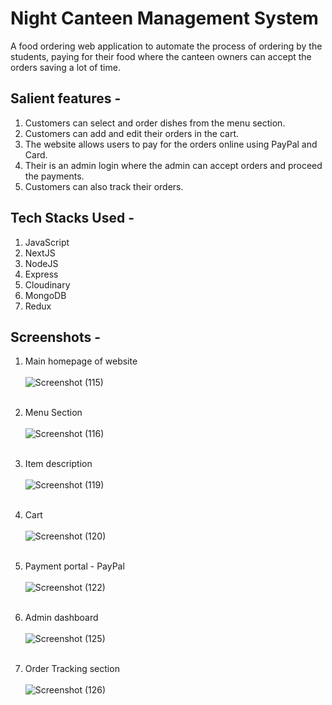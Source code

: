 # Night Canteen Management System
A food ordering web application to automate the process of ordering by the students, paying for their food where the canteen owners can accept the orders saving a lot of time. 

## Salient features -
1. Customers can select and order dishes from the menu section.
2. Customers can add and edit their orders in the cart.
3. The website allows users to pay for the orders online using PayPal and Card. 
4. Their is an admin login where the admin can accept orders and proceed the payments.
5. Customers can also track their orders.

## Tech Stacks Used -
1.	JavaScript
2.	NextJS
3.	NodeJS
4.	Express 
5.	Cloudinary
6.	MongoDB
7.	Redux

## Screenshots -

1. Main homepage of website<br><br>
![Screenshot (115)](https://user-images.githubusercontent.com/95531637/231441441-a95bfd6f-0ef9-4070-9ba7-4c7ef63aca7a.png)
<br><br>

2. Menu Section<br><br>
![Screenshot (116)](https://user-images.githubusercontent.com/95531637/231441717-74163876-7e53-473f-8a45-ae7e6151a7c5.png)
<br><br>

3. Item description<br><br>
![Screenshot (119)](https://user-images.githubusercontent.com/95531637/231442294-8ec7587e-7e4a-462f-9b72-bfab057ebff2.png)
<br><br>

4. Cart<br><br>
![Screenshot (120)](https://user-images.githubusercontent.com/95531637/231442574-d2edee04-d78a-40ad-b548-685e67a0bab5.png)
<br><br>

5. Payment portal - PayPal<br><br>
![Screenshot (122)](https://user-images.githubusercontent.com/95531637/231443040-abf29a45-2ed9-4fce-9ad5-6d6b7c77162b.png)
<br><br>

6. Admin dashboard <br><br>
![Screenshot (125)](https://user-images.githubusercontent.com/95531637/231443686-8332446a-b0a4-415f-ae65-abd9d9350830.png)
<br><br>

7. Order Tracking section<br><br>
![Screenshot (126)](https://user-images.githubusercontent.com/95531637/231443833-3f857b50-3b0f-4752-932c-5143e9d386e0.png)
<br><br>

